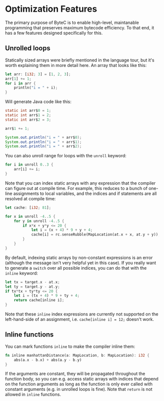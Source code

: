 # Optimization Features

The primary purpose of ByteC is to enable high-level, maintanable programming that preserves maximum bytecode efficiency.
To that end, it has a few features designed specifically for this.

## Unrolled loops

Statically sized arrays were briefly mentioned in the language tour, but it's worth explaining them in more detail here.
An array that looks like this:
```rust
let arr: [i32; 3] = [1, 2, 3];
arr[1] += 1;
for i in arr {
    println("i = " + i);
}
```
Will generate Java code like this:
```java
static int arr$0 = 1;
static int arr$1 = 2;
static int arr$2 = 3;

arr$1 += 1;

System.out.println("i = " + arr$0);
System.out.println("i = " + arr$1);
System.out.println("i = " + arr$2);
```

You can also unroll range for loops with the `unroll` keyword:
```rust
for i in unroll 0..3 {
    arr[i] += i;
}
```

Note that you can index static arrays with any expression that the compiler can figure out at compile time. For example, this reduces to a bunch of one-line assignments to local variables, and the indices and if statements are all resolved at compile time:
```rust
let cache: [i32; 81];

for x in unroll -4..5 {
    for y in unroll -4..5 {
        if x*x + y*y <= 20 {
            let i = (x + 4) * 9 + y + 4;
            cache[i] = rc.senseRubble(MapLocation(at.x + x, at.y + y));
        }
    }
}
```

By default, indexing static arrays by non-constant expressions is an error (although the message isn't very helpful yet in this case).
If you really want to generate a `switch` over all possible indices, you can do that with the `inline` keyword:
```rust
let tx = target.x - at.x;
let ty = target.y - at.y;
if tx*tx + ty*ty <= 20 {
    let i = (tx + 4) * 9 + ty + 4;
    return cache[inline i];
}
```

Note that these `inline` index expressions are currently not supported on the left-hand-side of an assignment, i.e. `cache[inline i] = 12;` doesn't work.

## Inline functions

You can mark functions `inline` to make the compiler inline them:
```rust
fn inline manhattanDistance(a: MapLocation, b: MapLocation): i32 {
    abs(a.x - b.x) + abs(a.y - b.y)
}
```

If the arguments are constant, they will be propagated throughout the function body, so you can e.g. access static arrays with indices that depend on the function arguments as long as the function is only ever called with constant arguments (e.g. in unrolled loops is fine). Note that `return` is not allowed in `inline` functions.
